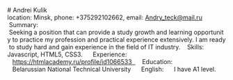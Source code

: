 # Andrei Kulik  
location: Minsk, phone: +375292102662, email: Andry_teck@mail.ru
 Summary:  
 Seeking a position that can provide a study growth and learning opportunity to practice my profession and practical experience extensively. I am ready to study hard and gain experience in the field of IT industry.  
 Skills:  
Javascript, HTML5, CSS3.   
  Experience:  
   https://htmlacademy.ru/profile/id1066533  
   Education:  
   Belarussian National Technical University  
   English:  
   I have A1 level.
